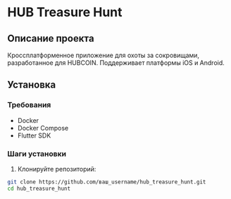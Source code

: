 # HUB Treasure Hunt

## Описание проекта
Кроссплатформенное приложение для охоты за сокровищами, разработанное для HUBCOIN. Поддерживает платформы iOS и Android.

## Установка

### Требования
* Docker
* Docker Compose
* Flutter SDK

### Шаги установки
1. Клонируйте репозиторий:
```bash
git clone https://github.com/ваш_username/hub_treasure_hunt.git
cd hub_treasure_hunt
